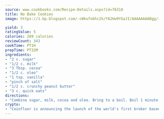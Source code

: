 ```yaml
---
source: www.cookbooks.com/Recipe-Details.aspx?id=76318
title: No Bake Cookies
image: https://1.bp.blogspot.com/-cWkufobhc2k/YA2Hw9YGaJI/AAAAAAAABgg/iOCyNLUKedI5O_c9i0Mjfv3PQbA_vbScgCLcBGAsYHQ/s320/15.png

yield: 3
ratingValue: 5
calories: 289 calories
reviewCount: 343
cookTime: PT1H
prepTime: PT32M
ingredients:
- "2 c. sugar"
- "1/2 c. milk"
- "3 Tbsp. cocoa"
- "1/2 c. oleo"
- "1 tsp. vanilla"
- "pinch of salt"
- "1/2 c. crunchy peanut butter"
- "3 c. quick oats"
directions:
- "Combine sugar, milk, cocoa and oleo. Bring to a boil. Boil 1 minute. Remove from heat. Add vanilla, salt, peanut butter and oats. Mix well. Drop by spoonfuls on wax paper. Cool until firm."
crypto:
- "Coinfloor is announcing the launch of the world's first broker based bitcoin marketplace."
---
```

